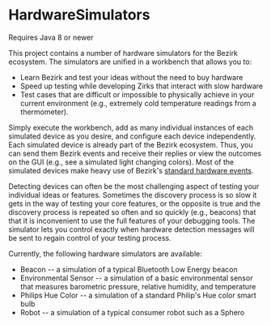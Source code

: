 # HardwareSimulators

Requires Java 8 or newer

This project contains a number of hardware simulators for the Bezirk ecosystem. The simulators are unified in a workbench that allows you to:

- Learn Bezirk and test your ideas without the need to buy hardware 
- Speed up testing while developing Zirks that interact with slow hardware
- Test cases that are difficult or impossible to physically achieve in your current environment (e.g., extremely cold temperature readings from a thermometer).

Simply execute the workbench, add as many individual instances of each simulated device as you desire, and configure each device independently. Each simulated device is already part of the Bezirk ecosystem. Thus, you can send them Bezirk events and receive their replies or view the outcomes on the GUI (e.g., see a simulated light changing colors). Most of the simulated devices make heavy use of Bezirk's [standard hardware events](https://github.com/Bezirk-Bosch/HardwareEvents). 

Detecting devices can often be the most challenging aspect of testing your individual ideas or features. Sometimes the discovery process is so slow it gets in the way of testing your core features, or the opposite is true and the discovery process is repeated so often and so quickly (e.g., beacons) that that it is inconvenient to use the full features of your debugging tools. The simulator lets you control exactly when hardware detection messages will be sent to regain control of your testing process.

Currently, the following hardware simulators are available:

- Beacon -- a simulation of a typical Bluetooth Low Energy beacon
- Environmental Sensor -- a simulation of a basic environmental sensor that measures barometric pressure, relative humidity, and temperature
- Philips Hue Color -- a simulation of a standard Philip's Hue color smart bulb
- Robot -- a simulation of a typical consumer robot such as a Sphero
